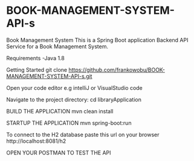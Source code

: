 # BOOK-MANAGEMENT-SYSTEM-API-s
Book Management System
This is a Spring Boot application Backend API Service for a Book Management System.

Requirements
-Java 1.8 

Getting Started
git clone https://github.com/frankowobu/BOOK-MANAGEMENT-SYSTEM-API-s.git

Open your code editor e.g intelliJ or VisualStudio code

Navigate to the project directory:
cd libraryApplication

BUILD THE APPLICATION
mvn clean install

STARTUP THE APPLICATION
mvn spring-boot:run

To connect to the H2 database
paste this url on your browser http://localhost:8081/h2

OPEN YOUR POSTMAN TO TEST THE API






